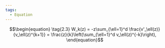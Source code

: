 ```yaml
---
tags:
  - Equation
---
```

$$\begin{equation} \tag{2.3}
    W_k(z) = -z\sum_{\ell=1}^d \frac{v'_\ell(z)}{v_\ell(z)^{k+1}} = \frac{z}{k}\left(\sum_{\ell=1}^d v_\ell(z)^{-k}\right),
  \end{equation}$$